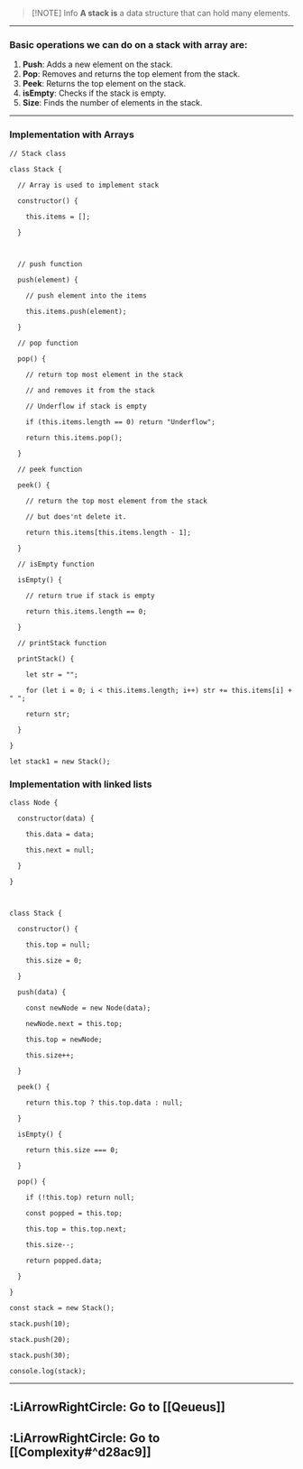 
> [!NOTE] Info
**A stack is** a data structure that can hold many elements.

---

### **Basic operations we can do on a stack with array are:**

1. **Push**: Adds a new element on the stack.
2. **Pop**: Removes and returns the top element from the stack.
3. **Peek**: Returns the top element on the stack.
4. **isEmpty**: Checks if the stack is empty.
5. **Size**: Finds the number of elements in the stack.


----

### **Implementation with Arrays**

```
// Stack class

class Stack {

  // Array is used to implement stack

  constructor() {

    this.items = [];

  }

  

  // push function

  push(element) {

    // push element into the items

    this.items.push(element);

  }

  // pop function

  pop() {

    // return top most element in the stack

    // and removes it from the stack

    // Underflow if stack is empty

    if (this.items.length == 0) return "Underflow";

    return this.items.pop();

  }

  // peek function

  peek() {

    // return the top most element from the stack

    // but does'nt delete it.

    return this.items[this.items.length - 1];

  }

  // isEmpty function

  isEmpty() {

    // return true if stack is empty

    return this.items.length == 0;

  }

  // printStack function

  printStack() {

    let str = "";

    for (let i = 0; i < this.items.length; i++) str += this.items[i] + " ";

    return str;

  }

}

let stack1 = new Stack();
```

### **Implementation with linked lists**

```
class Node {

  constructor(data) {

    this.data = data;

    this.next = null;

  }

}

  

class Stack {

  constructor() {

    this.top = null;

    this.size = 0;

  }

  push(data) {

    const newNode = new Node(data);

    newNode.next = this.top;

    this.top = newNode;

    this.size++;

  }

  peek() {

    return this.top ? this.top.data : null;

  }

  isEmpty() {

    return this.size === 0;

  }

  pop() {

    if (!this.top) return null;

    const popped = this.top;

    this.top = this.top.next;

    this.size--;

    return popped.data;

  }

}

const stack = new Stack();

stack.push(10);

stack.push(20);

stack.push(30);

console.log(stack);
```

---

## :LiArrowRightCircle: **Go to [[Qeueus]]**
## **:LiArrowRightCircle: Go to [[Complexity#^d28ac9]]**
